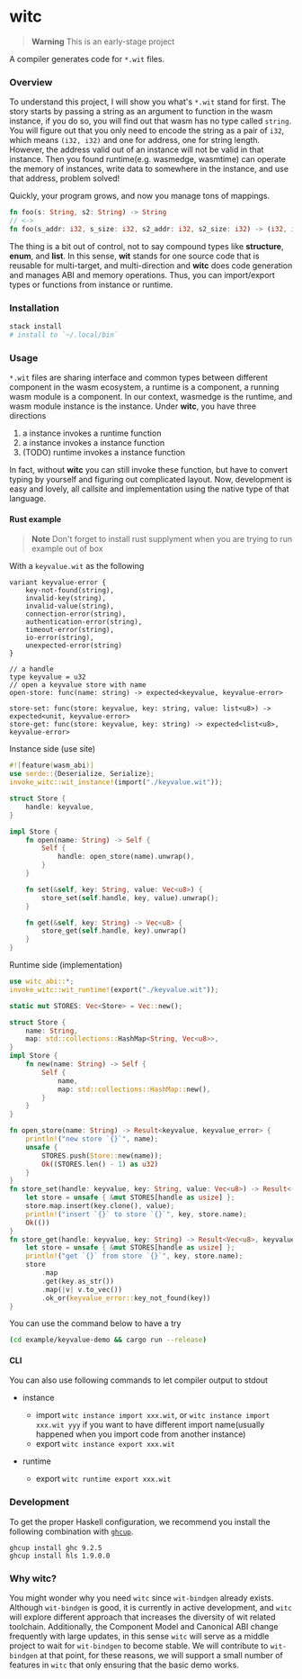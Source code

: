 # witc

> **Warning**
> This is an early-stage project

A compiler generates code for `*.wit` files.

### Overview

To understand this project, I will show you what's `*.wit` stand for first. The story starts by passing a string as an argument to function in the wasm instance, if you do so, you will find out that wasm has no type called `string`. You will figure out that you only need to encode the string as a pair of `i32`, which means `(i32, i32)` and one for address, one for string length. However, the address valid out of an instance will not be valid in that instance. Then you found runtime(e.g. wasmedge, wasmtime) can operate the memory of instances, write data to somewhere in the instance, and use that address, problem solved!

Quickly, your program grows, and now you manage tons of mappings.

```rust
fn foo(s: String, s2: String) -> String
// <->
fn foo(s_addr: i32, s_size: i32, s2_addr: i32, s2_size: i32) -> (i32, i32)
```

The thing is a bit out of control, not to say compound types like **structure**, **enum**, and **list**. In this sense, **wit** stands for one source code that is reusable for multi-target, and multi-direction and **witc** does code generation and manages ABI and memory operations. Thus, you can import/export types or functions from instance or runtime.

### Installation

```sh
stack install
# install to `~/.local/bin`
```

### Usage

`*.wit` files are sharing interface and common types between different component in the wasm ecosystem, a runtime is a component, a running wasm module is a component. In our context, wasmedge is the runtime, and wasm module instance is the instance. Under **witc**, you have three directions

1. a instance invokes a runtime function
2. a instance invokes a instance function
3. (TODO) runtime invokes a instance function

In fact, without **witc** you can still invoke these function, but have to convert typing by yourself and figuring out complicated layout. Now, development is easy and lovely, all callsite and implementation using the native type of that language.

#### Rust example

> **Note** Don't forget to install rust supplyment when you are trying to run example out of box

With a `keyvalue.wit` as the following

```wit
variant keyvalue-error {
	key-not-found(string),
	invalid-key(string),
	invalid-value(string),
	connection-error(string),
	authentication-error(string),
	timeout-error(string),
	io-error(string),
	unexpected-error(string)
}

// a handle
type keyvalue = u32
// open a keyvalue store with name
open-store: func(name: string) -> expected<keyvalue, keyvalue-error>

store-set: func(store: keyvalue, key: string, value: list<u8>) -> expected<unit, keyvalue-error>
store-get: func(store: keyvalue, key: string) -> expected<list<u8>, keyvalue-error>
```

Instance side (use site)

```rust
#![feature(wasm_abi)]
use serde::{Deserialize, Serialize};
invoke_witc::wit_instance!(import("./keyvalue.wit"));

struct Store {
    handle: keyvalue,
}

impl Store {
    fn open(name: String) -> Self {
        Self {
            handle: open_store(name).unwrap(),
        }
    }

    fn set(&self, key: String, value: Vec<u8>) {
        store_set(self.handle, key, value).unwrap();
    }

    fn get(&self, key: String) -> Vec<u8> {
        store_get(self.handle, key).unwrap()
    }
}
```

Runtime side (implementation)

```rust
use witc_abi::*;
invoke_witc::wit_runtime!(export("./keyvalue.wit"));

static mut STORES: Vec<Store> = Vec::new();

struct Store {
    name: String,
    map: std::collections::HashMap<String, Vec<u8>>,
}
impl Store {
    fn new(name: String) -> Self {
        Self {
            name,
            map: std::collections::HashMap::new(),
        }
    }
}

fn open_store(name: String) -> Result<keyvalue, keyvalue_error> {
    println!("new store `{}`", name);
    unsafe {
        STORES.push(Store::new(name));
        Ok((STORES.len() - 1) as u32)
    }
}
fn store_set(handle: keyvalue, key: String, value: Vec<u8>) -> Result<(), keyvalue_error> {
    let store = unsafe { &mut STORES[handle as usize] };
    store.map.insert(key.clone(), value);
    println!("insert `{}` to store `{}`", key, store.name);
    Ok(())
}
fn store_get(handle: keyvalue, key: String) -> Result<Vec<u8>, keyvalue_error> {
    let store = unsafe { &mut STORES[handle as usize] };
    println!("get `{}` from store `{}`", key, store.name);
    store
        .map
        .get(key.as_str())
        .map(|v| v.to_vec())
        .ok_or(keyvalue_error::key_not_found(key))
}
```

You can use the command below to have a try

```sh
(cd example/keyvalue-demo && cargo run --release)
```

#### CLI

You can also use following commands to let compiler output to stdout

- instance

  - import `witc instance import xxx.wit`, or `witc instance import xxx.wit yyy` if you want to have different import name(usually happened when you import code from another instance)
  - export `witc instance export xxx.wit`

- runtime

  - export `witc runtime export xxx.wit`

### Development

To get the proper Haskell configuration, we recommend you install the following combination with [`ghcup`](https://www.haskell.org/ghcup/).

```shell
ghcup install ghc 9.2.5
ghcup install hls 1.9.0.0
```

### Why witc?

You might wonder why you need `witc` since `wit-bindgen` already exists. Although `wit-bindgen` is good, it is currently in active development, and `witc` will explore different approach that increases the diversity of wit related toolchain. Additionally, the Component Model and Canonical ABI change frequently with large updates, in this sense `witc` will serve as a middle project to wait for `wit-bindgen` to become stable. We will contribute to `wit-bindgen` at that point, for these reasons, we will support a small number of features in `witc` that only ensuring that the basic demo works.
